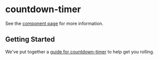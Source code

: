 countdown-timer
================

See the [component page](http://pcomans.github.io/countdown-timer) for more information.

## Getting Started

We've put together a [guide for countdown-timer](http://www.polymer-project.org/docs/start/reusableelements.html) to help get you rolling.
